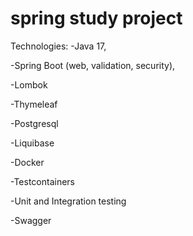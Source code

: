 # spring study project
Technologies:
-Java 17,

-Spring Boot (web, validation, security), 

-Lombok

-Thymeleaf

-Postgresql 

-Liquibase

-Docker

-Testcontainers

-Unit and Integration testing

-Swagger
 
